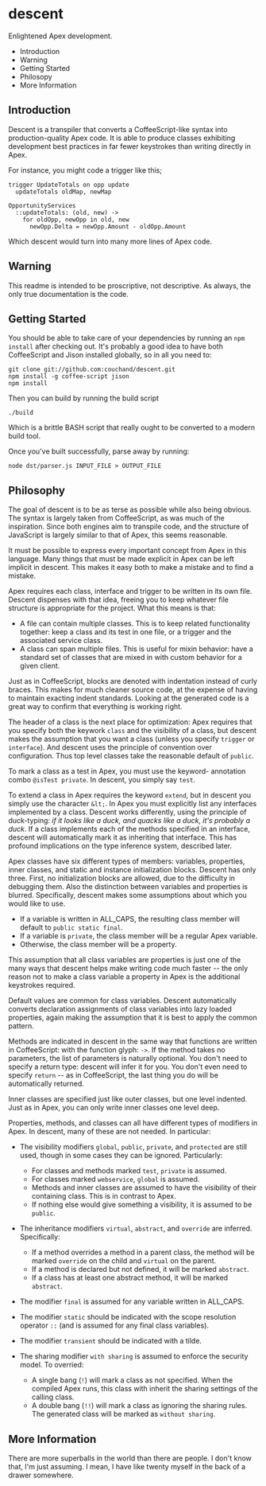 descent
=======

Enlightened Apex development.

 * Introduction
 * Warning
 * Getting Started
 * Philosopy
 * More Information

Introduction
------------

Descent is a transpiler that converts a CoffeeScript-like
syntax into production-quality Apex code.  It is able to
produce classes exhibiting development best practices in
far fewer keystrokes than writing directly in Apex.

For instance, you might code a trigger like this;

	trigger UpdateTotals on opp update
	  updateTotals oldMap, newMap

	OpportunityServices
	  ::updateTotals: (old, new) ->
	    for oldOpp, newOpp in old, new
	      newOpp.Delta = newOpp.Amount - oldOpp.Amount

Which descent would turn into many more lines of Apex code.

Warning
-------

This readme is intended to be proscriptive, not descriptive.
As always, the only true documentation is the code.

Getting Started
---------------

You should be able to take care of your dependencies by
running an `npm install` after checking out.  It's
probably a good idea to have both CoffeeScript and Jison
installed globally, so in all you need to:

	git clone git://github.com:couchand/descent.git
	npm install -g coffee-script jison
	npm install

Then you can build by running the build script

	./build

Which is a brittle BASH script that really ought to be
converted to a modern build tool.

Once you've built successfully, parse away by running:

	node dst/parser.js INPUT_FILE > OUTPUT_FILE

Philosophy
----------

The goal of descent is to be as terse as possible while
also being obvious.  The syntax is largely taken from
CoffeeScript, as was much of the inspiration.  Since both
engines aim to transpile code, and the structure of
JavaScript is largely similar to that of Apex, this seems
reasonable.

It must be possible to express every important concept from
Apex in this language.  Many things that must be made
explicit in Apex can be left implicit in descent.  This
makes it easy both to make a mistake and to find a mistake.

Apex requires each class, interface and trigger to be written
in its own file.  Descent dispenses with that idea, freeing
you to keep whatever file structure is appropriate for the
project.  What this means is that:

 * A file can contain multiple classes.
   This is to keep related functionality together:  keep a
   class and its test in one file, or a trigger and the
   associated service class.
 * A class can span multiple files.
   This is useful for mixin behavior:  have a standard set
   of classes that are mixed in with custom behavior for
   a given client.

Just as in CoffeeScript, blocks are denoted with indentation
instead of curly braces.  This makes for much cleaner source
code, at the expense of having to maintain exacting indent
standards.  Looking at the generated code is a great way to
confirm that everything is working right.

The header of a class is the next place for optimization:
Apex requires that you specify both the keywork `class` and
the visibility of a class, but descent makes the assumption
that you want a class (unless you specify `trigger` or
`interface`).  And descent uses the principle of convention
over configuration.  Thus top level classes take the
reasonable default of `public`.

To mark a class as a test in Apex, you must use the keyword-
annotation combo `@isTest private`.  In descent, you simply
say `test`.

To extend a class in Apex requires the keyword `extend`,
but in descent you simply use the character `&lt;`.  In Apex
you must explicitly list any interfaces implemented by a
class.  Descent works differently, using the principle of
duck-typing: _if it looks like a duck, and quacks like a
duck, it's probably a duck_.  If a class implements each
of the methods specified in an interface, descent will
automatically mark it as inheriting that interface.  This
has profound implications on the type inference system,
described later.

Apex classes have six different types of members: variables,
properties, inner classes, and static and instance
initialization blocks.  Descent has only three.  First, no
initialization blocks are allowed, due to the difficulty in
debugging them.  Also the distinction between variables and
properties is blurred.  Specifically, descent makes some
assumptions about which you would like to use.

 * If a variable is written in ALL_CAPS, the resulting class
   member will default to `public static final`.
 * If a variable is `private`, the class member will be a
   regular Apex variable.
 * Otherwise, the class member will be a property.

This assumption that all class variables are properties is
just one of the many ways that descent helps make writing
code much faster -- the only reason not to make a class
variable a property in Apex is the additional keystrokes
required.

Default values are common for class variables.  Descent
automatically converts declaration assignments of class
variables into lazy loaded properties, again making the
assumption that it is best to apply the common pattern.

Methods are indicated in descent in the same way that
functions are written in CoffeeScript: with the function
glyph: `->`.  If the method takes no parameters, the list
of parameters is naturally optional.  You don't need to
specify a return type: descent will infer it for you.  You
don't even need to specify `return` -- as in CoffeeScript,
the last thing you do will be automatically returned.

Inner classes are specified just like outer classes, but
one level indented.  Just as in Apex, you can only write
inner classes one level deep.

Properties, methods, and classes can all have different
types of modifiers in Apex.  In descent, many of these are
not needed.  In particular:

 * The visibility modifiers `global`, `public`, `private`,
   and `protected` are still used, though in some cases
   they can be ignored.  Particularly:

   * For classes and methods marked `test`, `private` is
     assumed.
   * For classes marked `webservice`, `global` is assumed.
   * Methods and inner classes are assumed to have the
     visibility of their containing class.  This is in
     contrast to Apex.
   * If nothing else would give something a visibility, it
     is assumed to be `public`.

 * The inheritance modifiers `virtual`, `abstract`, and
   `override` are inferred.  Specifically:

   * If a method overrides a method in a parent class, the
     method will be marked `override` on the child and
     `virtual` on the parent.
   * If a method is declared but not defined, it will be
     marked `abstract`.
   * If a class has at least one abstract method, it will
     be marked `abstract`.

 * The modifier `final` is assumed for any variable written
   in ALL_CAPS.
 * The modifier `static` should be indicated with the scope
   resolution operator `::` (and is assumed for any final
   class variables).
 * The modifier `transient` should be indicated with a tilde.
 * The sharing modifier `with sharing` is assumed to enforce
   the security model.  To overried:

   * A single bang (`!`) will mark a class as not specified.
     When the compiled Apex runs, this class with inherit
     the sharing settings of the calling class.
   * A double bang (`!!`) will mark a class as ignoring the
     sharing rules.  The generated class will be marked as
     `without sharing`.

More Information
----------------

There are more superballs in the world than there are people.
I don't know that, I'm just assuming.  I mean, I have like
twenty myself in the back of a drawer somewhere.
